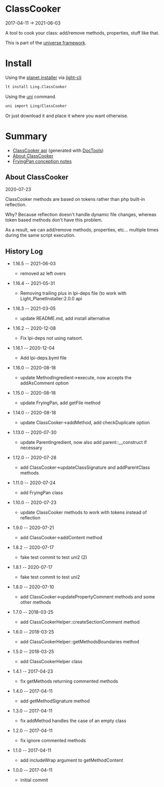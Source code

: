 ClassCooker
===========
2017-04-11 -> 2021-06-03


A tool to cook your class: add/remove methods, properties, stuff like that.


This is part of the [universe framework](https://github.com/karayabin/universe-snapshot).


Install
==========
Using the [planet installer](https://github.com/lingtalfi/Light_PlanetInstaller) via [light-cli](https://github.com/lingtalfi/Light_Cli)
```bash
lt install Ling.ClassCooker
```

Using the [uni](https://github.com/lingtalfi/universe-naive-importer) command.
```bash
uni import Ling/ClassCooker
```

Or just download it and place it where you want otherwise.





Summary
===========
- [ClassCooker api](https://github.com/lingtalfi/ClassCooker/blob/master/doc/api/Ling/ClassCooker.md) (generated with [DocTools](https://github.com/lingtalfi/DocTools))
- [About ClassCooker](#about-classcooker)
- [FryingPan conception notes](https://github.com/lingtalfi/ClassCooker/blob/master/doc/pages/frying-pan-conception-notes.md)





About ClassCooker
-----------
2020-07-23



ClassCooker methods are based on tokens rather than php built-in reflection.

Why? Because reflection doesn't handle dynamic file changes, whereas token based methods don't have this problem.

As a result, we can add/remove methods, properties, etc... multiple times during the same script execution.









History Log
------------------

- 1.16.5 -- 2021-06-03

    - removed az left overs
  
- 1.16.4 -- 2021-05-31

    - Removing trailing plus in lpi-deps file (to work with Light_PlanetInstaller:2.0.0 api

- 1.16.3 -- 2021-03-05

    - update README.md, add install alternative

- 1.16.2 -- 2020-12-08

    - Fix lpi-deps not using natsort.

- 1.16.1 -- 2020-12-04

    - Add lpi-deps.byml file

- 1.16.0 -- 2020-08-18

    - update MethodIngredient->execute, now accepts the addAsComment option
    
- 1.15.0 -- 2020-08-18

    - update FryingPan, add getFile method
    
- 1.14.0 -- 2020-08-18

    - update ClassCooker->addMethod, add checkDuplicate option
    
- 1.13.0 -- 2020-07-30

    - update ParentIngredient, now also add parent::__construct if necessary
    
- 1.12.0 -- 2020-07-28

    - add ClassCooker->updateClassSignature and addParentClass methods
    
- 1.11.0 -- 2020-07-24

    - add FryingPan class
    
- 1.10.0 -- 2020-07-23

    - update ClassCooker methods to work with tokens instead of reflection
    
- 1.9.0 -- 2020-07-21

    - add ClassCooker->addContent method
    
- 1.8.2 -- 2020-07-17

    - fake test commit to test uni2 (2)
    
- 1.8.1 -- 2020-07-17

    - fake test commit to test uni2
    
- 1.8.0 -- 2020-07-10

    - add ClassCooker->updatePropertyComment methods and some other methods
    
- 1.7.0 -- 2018-03-25

    - add ClassCookerHelper::createSectionComment method
    
- 1.6.0 -- 2018-03-25

    - add ClassCookerHelper::getMethodsBoundaries method
    
- 1.5.0 -- 2018-03-25

    - add ClassCookerHelper class
    
- 1.4.1 -- 2017-04-23

    - fix getMethods returning commented methods
    
- 1.4.0 -- 2017-04-11

    - add getMethodSignature method
    
- 1.3.0 -- 2017-04-11

    - fix addMethod handles the case of an empty class
    
- 1.2.0 -- 2017-04-11

    - fix ignore commented methods
    
- 1.1.0 -- 2017-04-11

    - add includeWrap argument to getMethodContent
    
- 1.0.0 -- 2017-04-11

    - initial commit